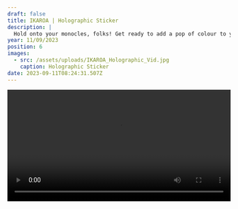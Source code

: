 ```yaml
---
draft: false
title: IKAROA | Holographic Sticker
description: |
  Hold onto your monocles, folks! Get ready to add a pop of colour to your life with this eye-catching piece of art. Snag this little beauty for yourself! **[SHOP NOW](https://shop.mmint.uk/products/ikaroa-large-sticker)** 
year: 11/09/2023
position: 6
images:
  - src: /assets/uploads/IKAROA_Holographic_Vid.jpg
    caption: Holographic Sticker
date: 2023-09-11T08:24:31.507Z
---
```


 <!-- Add your local MP4 video -->
  <video width="100%" height="auto" controls>
    <source src="/assets/videos/IKAROA_Holographic_Sticker_Rob_Green.mp4" type="video/mp4">
  </video>